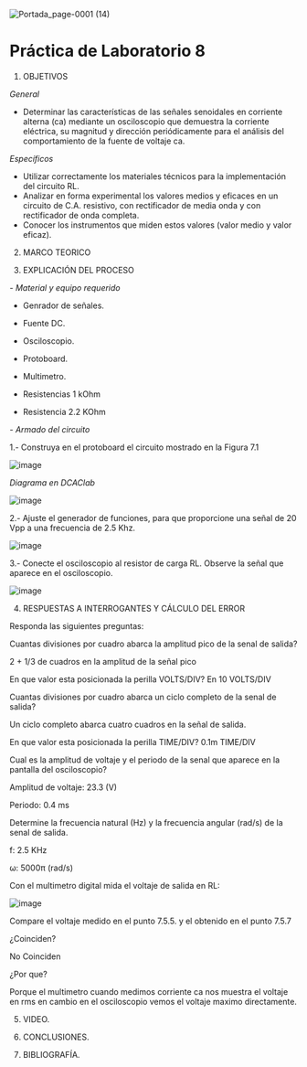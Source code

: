 ![Portada_page-0001 (14)](https://user-images.githubusercontent.com/84390820/132278988-f1956a96-6835-4ac9-8b6b-690d64cdf01e.jpg)

# Práctica de Laboratorio 8 

1. OBJETIVOS

_General_ 

* Determinar las características de las señales senoidales en corriente alterna (ca) mediante un osciloscopio que demuestra la corriente eléctrica, su magnitud y dirección periódicamente para el análisis del comportamiento de la fuente de voltaje ca. 

_Específicos_ 

* Utilizar correctamente los materiales técnicos para la implementación del circuito RL.
* Analizar en forma experimental los valores medios y eficaces en un circuito de C.A. resistivo, con rectificador de media onda y con rectificador de onda completa. 
* Conocer los instrumentos que miden estos valores (valor medio y valor eficaz).

2. MARCO TEORICO

3. EXPLICACIÓN DEL PROCESO

*- Material y equipo requerido*

- Genrador de señales.

- Fuente DC.

- Osciloscopio.

- Protoboard.

- Multimetro.

- Resistencias 1 kOhm

-	Resistencia 2.2 KOhm

*- Armado del circuito*

1.- Construya en el protoboard el circuito mostrado en la Figura 7.1

![image](https://user-images.githubusercontent.com/85137398/132284285-08a526f8-0592-407d-ba7e-c154c8c04769.png)

*Diagrama en DCAClab*

![image](https://user-images.githubusercontent.com/85137398/132284315-570b660d-6d0f-4f70-a679-64381aa1e0c7.png)

2.- Ajuste el generador de funciones, para que proporcione una señal de 20 Vpp a una frecuencia de 2.5 Khz. 

![image](https://user-images.githubusercontent.com/85137398/132284345-893d040d-6d2c-454e-8d18-d973e89c2aa0.png)

3.- Conecte el osciloscopio al resistor de carga RL. Observe la señal que aparece en el osciloscopio.

![image](https://user-images.githubusercontent.com/85137398/132284375-7f558391-d0aa-4fbb-bcab-5a5271cb073e.png)

4.	RESPUESTAS A INTERROGANTES Y CÁLCULO DEL ERROR

Responda las siguientes preguntas:

Cuantas divisiones por cuadro abarca la amplitud pico de la senal de salida?

2 + 1/3 de cuadros en la amplitud de la señal pico

En que valor esta posicionada la perilla VOLTS/DIV? En 10 VOLTS/DIV

Cuantas divisiones por cuadro abarca un ciclo completo de la senal de salida?

Un ciclo completo abarca cuatro cuadros en la señal de salida.

En que valor esta posicionada la perilla TIME/DIV?  0.1m TIME/DIV

Cual es la amplitud de voltaje y el periodo de la senal que aparece en la pantalla del osciloscopio?

Amplitud de voltaje: 23.3 (V)

Periodo: 0.4 ms

Determine la frecuencia natural (Hz) y la frecuencia angular (rad/s) de la senal de salida.

f: 2.5 KHz

ω: 5000π (rad/s)

Con el multimetro digital mida el voltaje de salida en RL: 

![image](https://user-images.githubusercontent.com/84390820/132286813-408dc6df-34ec-4f0f-87dc-c634a85f4d74.png)

Compare el voltaje medido en el punto 7.5.5. y el obtenido en el punto 7.5.7 

¿Coinciden? 

No Coinciden 

¿Por que?

Porque el multimetro cuando medimos corriente ca nos muestra el voltaje en rms en cambio en el osciloscopio vemos el voltaje maximo directamente.

5. VIDEO.

6. CONCLUSIONES.

7. BIBLIOGRAFÍA.























